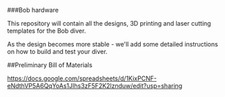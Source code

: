 ###Bob hardware

This repository will contain all the designs, 3D printing and laser cutting templates for the Bob diver.

As the design becomes more stable - we'll add some detailed instructions on how to build and test your diver.

##Preliminary Bill of Materials

https://docs.google.com/spreadsheets/d/1KixPCNF-eNdthVP5A6QqYoAs1JIhs3zF5F2K2lznduw/edit?usp=sharing
